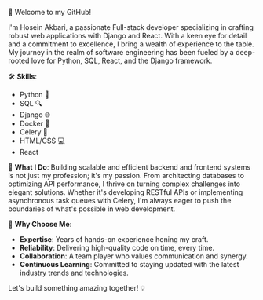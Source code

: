 
👋 Welcome to my GitHub!

I'm Hosein Akbari, a passionate Full-stack developer specializing in crafting robust web applications with Django and React. With a keen eye for detail and a commitment to excellence, I bring a wealth of experience to the table. My journey in the realm of software engineering has been fueled by a deep-rooted love for Python, SQL, React, and the Django framework.

🛠️ **Skills**:
- Python 🐍
- SQL 🔍
- Django 🌐
- Docker 🐳
- Celery 🌱
- HTML/CSS 💻
- React

🚀 **What I Do**:
Building scalable and efficient backend and frontend systems is not just my profession; it's my passion. From architecting databases to optimizing API performance, I thrive on turning complex challenges into elegant solutions. Whether it's developing RESTful APIs or implementing asynchronous task queues with Celery, I'm always eager to push the boundaries of what's possible in web development.

🌟 **Why Choose Me**:
- **Expertise**: Years of hands-on experience honing my craft.
- **Reliability**: Delivering high-quality code on time, every time.
- **Collaboration**: A team player who values communication and synergy.
- **Continuous Learning**: Committed to staying updated with the latest industry trends and technologies.


Let's build something amazing together! 💡

